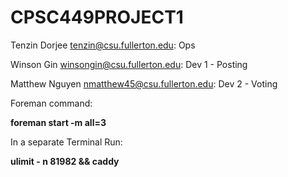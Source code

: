 # CPSC449PROJECT1

Tenzin Dorjee tenzin@csu.fullerton.edu: Ops

Winson Gin winsongin@csu.fullerton.edu: Dev 1 - Posting

Matthew Nguyen nmatthew45@csu.fullerton.edu: Dev 2 - Voting

Foreman command:

**foreman start -m all=3**

In a separate Terminal Run:

**ulimit - n 81982 && caddy**
